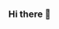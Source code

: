 ### Hi there 👋

<!--
**Pratik-Bashyal/pratik-bashyal** is a ✨ _special_ ✨ repository because its `README.md` (this file) appears on your GitHub profile.

Here are some ideas to get you started:

- 🔭 I’m currently working on Kumari Bank Limited.
- 🌱 I’m currently learning Microsoft Technologies
- 👯 I’m looking to collaborate on ...
- 🤔 I’m looking for help with Microsoft Technologies
- 💬 Ask me about ...
- 📫 How to reach me: ...
- 😄 Pronouns: ...
- ⚡ Fun fact: ...
-->
